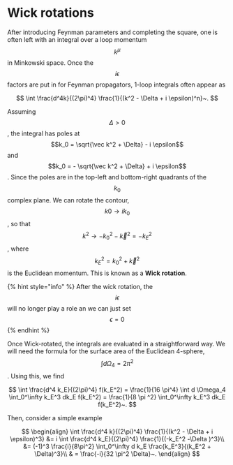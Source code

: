 # Wick rotations

After introducing Feynman parameters and completing the square, one is often left with an integral over a loop momentum $$k^\mu$$in Minkowski space. Once the $$i\epsilon$$factors are put in for Feynman propagators, 1-loop integrals often appear as

$$
\int \frac{d^4k}{(2\pi)^4} \frac{1}{(k^2 - \Delta + i \epsilon)^n}~.
$$

Assuming $$\Delta > 0$$, the integral has poles at $$k_0 = \sqrt{\vec k^2 + \Delta} - i \epsilon$$and $$k_0 = - \sqrt{\vec k^2 + \Delta} + i \epsilon$$. Since the poles are in the top-left and bottom-right quadrants of the $$k_0$$complex plane. We can rotate the contour, $$k0 \to i k_0$$, so that $$ k^2 \to -k_0^2 - \vec k^2 = - k^2_E$$, where $$k_E^2 = k_0^2 + \vec k^2$$is the Euclidean momentum. This is known as a **Wick rotation**.

{% hint style="info" %}
After the wick rotation, the $$i\epsilon$$ will no longer play a role an we can just set $$\epsilon = 0$$
{% endhint %}

Once Wick-rotated, the integrals are evaluated in a straightforward way. We will need the formula for the surface area of the Euclidean 4-sphere, $$\int d\Omega_4 = 2\pi^2$$. Using this, we find

$$
\int \frac{d^4 k_E}{(2\pi)^4} f(k_E^2) = \frac{1}{16 \pi^4} \int d \Omega_4 \int_0^\infty k_E^3 dk_E f(k_E^2) = \frac{1}{8 \pi ^2} \int_0^\infty k_E^3 dk_E f(k_E^2)~.
$$

Then, consider a simple example

$$
\begin{align}
\int \frac{d^4 k}{(2\pi)^4} \frac{1}{(k^2 - \Delta + i \epsilon)^3} &= i \int \frac{d^4 k_E}{(2\pi)^4} \frac{1}{(-k_E^2 -\Delta )^3}\\
&= (-1)^3 \frac{i}{8\pi^2} \int_0^\infty d k_E \frac{k_E^3}{(k_E^2 + \Delta)^3}\\
& = \frac{-i}{32 \pi^2 \Delta}~.
\end{align}
$$



